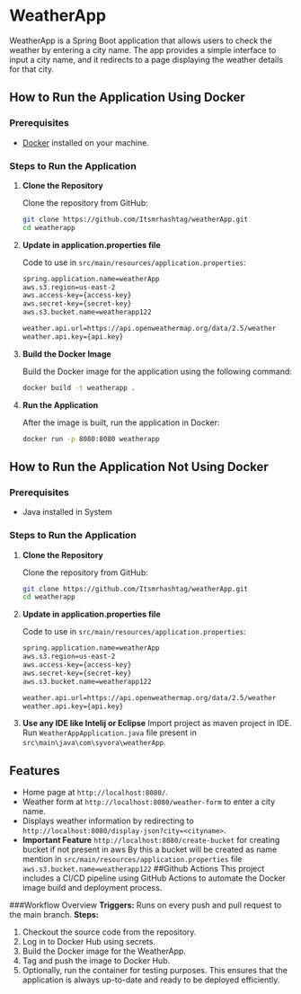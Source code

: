 # WeatherApp

WeatherApp is a Spring Boot application that allows users to check the weather by entering a city name. The app provides a simple interface to input a city name, and it redirects to a page displaying the weather details for that city.


## How to Run the Application Using Docker

### Prerequisites

- [Docker](https://www.docker.com/get-started) installed on your machine.

### Steps to Run the Application

1. **Clone the Repository**

   Clone the repository from GitHub:

   ```bash
   git clone https://github.com/Itsmrhashtag/weatherApp.git
   cd weatherapp

2. **Update in application.properties file**

   Code to use in `src/main/resources/application.properties`:

   ```bash
   spring.application.name=weatherApp
   aws.s3.region=us-east-2
   aws.access-key={access-key}
   aws.secret-key={secret-key}
   aws.s3.bucket.name=weatherapp122
   
   weather.api.url=https://api.openweathermap.org/data/2.5/weather
   weather.api.key={api.key}
   
3. **Build the Docker Image**

   Build the Docker image for the application using the following command:

   ```bash
   docker build -t weatherapp .

4. **Run the Application**

   After the image is built, run the application in Docker:

   ```bash
   docker run -p 8080:8080 weatherapp

## How to Run the Application Not Using Docker

### Prerequisites

- Java installed in System

### Steps to Run the Application
1. **Clone the Repository**

   Clone the repository from GitHub:

   ```bash
   git clone https://github.com/Itsmrhashtag/weatherApp.git
   cd weatherapp

2. **Update in application.properties file**

   Code to use in `src/main/resources/application.properties`:

   ```bash
   spring.application.name=weatherApp
   aws.s3.region=us-east-2
   aws.access-key={access-key}
   aws.secret-key={secret-key}
   aws.s3.bucket.name=weatherapp122
   
   weather.api.url=https://api.openweathermap.org/data/2.5/weather
   weather.api.key={api.key}

3. **Use any IDE like Intelij or Eclipse**
   Import project as maven project in IDE.
   Run `WeatherAppApplication.java` file present in `src\main\java\com\syvora\weatherApp`.

## Features
- Home page at `http://localhost:8080/`.
- Weather form at `http://localhost:8080/weather-form` to enter a city name.
- Displays weather information by redirecting to `http://localhost:8080/display-json?city=<cityname>`.
- **Important Feature**
   `http://localhost:8080/create-bucket` for creating bucket if not present in aws
     By this a bucket will be created  as name mention in `src/main/resources/application.properties` file `aws.s3.bucket.name=weatherapp122`
##Github Actions
   This project includes a CI/CD pipeline using GitHub Actions to automate the Docker image build and deployment process.

###Workflow Overview
 **Triggers:** Runs on every push and pull request to the main branch.
 **Steps:**
1. Checkout the source code from the repository.
2. Log in to Docker Hub using secrets.
3. Build the Docker image for the WeatherApp.
4. Tag and push the image to Docker Hub.
5. Optionally, run the container for testing purposes.
   This ensures that the application is always up-to-date and ready to be deployed efficiently.
